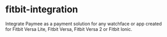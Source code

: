 # fitbit-integration
Integrate Paymee as a payment solution for any watchface or app created for Fitbit Versa Lite, Fitbit Versa, Fitbit Versa 2 or Fitbit Ionic.

